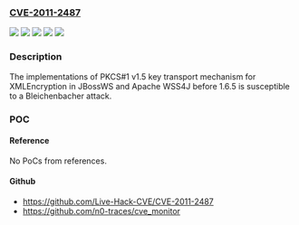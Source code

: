 ### [CVE-2011-2487](https://cve.mitre.org/cgi-bin/cvename.cgi?name=CVE-2011-2487)
![](https://img.shields.io/static/v1?label=Product&message=JBossWS&color=blue)
![](https://img.shields.io/static/v1?label=Product&message=WSS4J&color=blue)
![](https://img.shields.io/static/v1?label=Version&message=%3D%20before%201.6.5%20&color=brighgreen)
![](https://img.shields.io/static/v1?label=Version&message=%3D%20unknown%20&color=brighgreen)
![](https://img.shields.io/static/v1?label=Vulnerability&message=Other&color=brighgreen)

### Description

The implementations of PKCS#1 v1.5 key transport mechanism for XMLEncryption in JBossWS and Apache WSS4J before 1.6.5 is susceptible to a Bleichenbacher attack.

### POC

#### Reference
No PoCs from references.

#### Github
- https://github.com/Live-Hack-CVE/CVE-2011-2487
- https://github.com/n0-traces/cve_monitor

